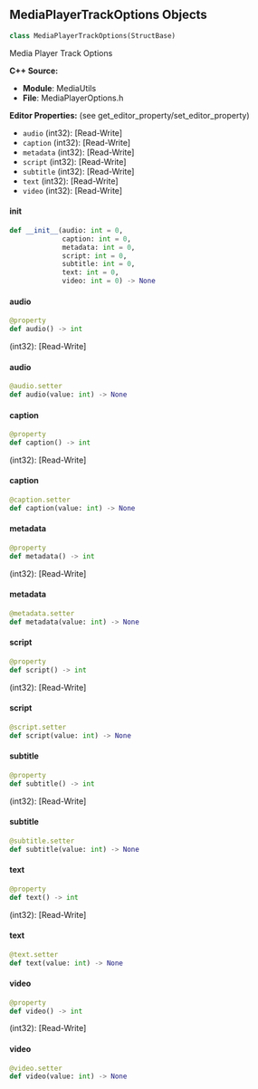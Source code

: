 ## MediaPlayerTrackOptions Objects

```python
class MediaPlayerTrackOptions(StructBase)
```

Media Player Track Options

**C++ Source:**

- **Module**: MediaUtils
- **File**: MediaPlayerOptions.h

**Editor Properties:** (see get_editor_property/set_editor_property)

- ``audio`` (int32):  [Read-Write]
- ``caption`` (int32):  [Read-Write]
- ``metadata`` (int32):  [Read-Write]
- ``script`` (int32):  [Read-Write]
- ``subtitle`` (int32):  [Read-Write]
- ``text`` (int32):  [Read-Write]
- ``video`` (int32):  [Read-Write]

<a id="unreal.MediaPlayerTrackOptions.__init__"></a>

#### __init__

```python
def __init__(audio: int = 0,
             caption: int = 0,
             metadata: int = 0,
             script: int = 0,
             subtitle: int = 0,
             text: int = 0,
             video: int = 0) -> None
```

<a id="unreal.MediaPlayerTrackOptions.audio"></a>

#### audio

```python
@property
def audio() -> int
```

(int32):  [Read-Write]

<a id="unreal.MediaPlayerTrackOptions.audio"></a>

#### audio

```python
@audio.setter
def audio(value: int) -> None
```

<a id="unreal.MediaPlayerTrackOptions.caption"></a>

#### caption

```python
@property
def caption() -> int
```

(int32):  [Read-Write]

<a id="unreal.MediaPlayerTrackOptions.caption"></a>

#### caption

```python
@caption.setter
def caption(value: int) -> None
```

<a id="unreal.MediaPlayerTrackOptions.metadata"></a>

#### metadata

```python
@property
def metadata() -> int
```

(int32):  [Read-Write]

<a id="unreal.MediaPlayerTrackOptions.metadata"></a>

#### metadata

```python
@metadata.setter
def metadata(value: int) -> None
```

<a id="unreal.MediaPlayerTrackOptions.script"></a>

#### script

```python
@property
def script() -> int
```

(int32):  [Read-Write]

<a id="unreal.MediaPlayerTrackOptions.script"></a>

#### script

```python
@script.setter
def script(value: int) -> None
```

<a id="unreal.MediaPlayerTrackOptions.subtitle"></a>

#### subtitle

```python
@property
def subtitle() -> int
```

(int32):  [Read-Write]

<a id="unreal.MediaPlayerTrackOptions.subtitle"></a>

#### subtitle

```python
@subtitle.setter
def subtitle(value: int) -> None
```

<a id="unreal.MediaPlayerTrackOptions.text"></a>

#### text

```python
@property
def text() -> int
```

(int32):  [Read-Write]

<a id="unreal.MediaPlayerTrackOptions.text"></a>

#### text

```python
@text.setter
def text(value: int) -> None
```

<a id="unreal.MediaPlayerTrackOptions.video"></a>

#### video

```python
@property
def video() -> int
```

(int32):  [Read-Write]

<a id="unreal.MediaPlayerTrackOptions.video"></a>

#### video

```python
@video.setter
def video(value: int) -> None
```

<a id="unreal.MediaPlayerOptions"></a>